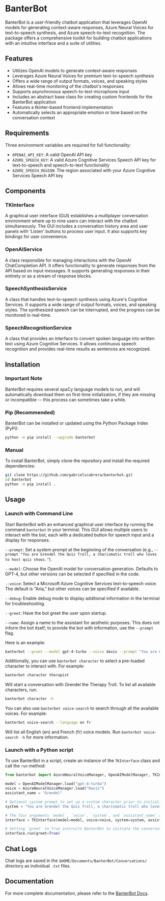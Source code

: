 # BanterBot

BanterBot is a user-friendly chatbot application that leverages OpenAI models for generating context-aware responses, Azure Neural Voices for text-to-speech synthesis, and Azure speech-to-text recognition. The package offers a comprehensive toolkit for building chatbot applications with an intuitive interface and a suite of utilities.

## Features

* Utilizes OpenAI models to generate context-aware responses
* Leverages Azure Neural Voices for premium text-to-speech synthesis
* Offers a wide range of output formats, voices, and speaking styles
* Allows real-time monitoring of the chatbot's responses
* Supports asynchronous speech-to-text microphone input
* Includes an abstract base class for creating custom frontends for the BanterBot application
* Features a tkinter-based frontend implementation
* Automatically selects an appropriate emotion or tone based on the conversation context

## Requirements

Three environment variables are required for full functionality:

* `OPENAI_API_KEY`: A valid OpenAI API key
* `AZURE_SPEECH_KEY`: A valid Azure Cognitive Services Speech API key for text-to-speech and speech-to-text functionality
* `AZURE_SPEECH_REGION`: The region associated with your Azure Cognitive Services Speech API key

## Components

### TKInterface

A graphical user interface (GUI) establishes a multiplayer conversation environment where up to nine users can interact with the chatbot simultaneously. The GUI includes a conversation history area and user panels with 'Listen' buttons to process user input. It also supports key bindings for user convenience.

### OpenAIService

A class responsible for managing interactions with the OpenAI ChatCompletion API. It offers functionality to generate responses from the API based on input messages. It supports generating responses in their entirety or as a stream of response blocks.

### SpeechSynthesisService

A class that handles text-to-speech synthesis using Azure's Cognitive Services. It supports a wide range of output formats, voices, and speaking styles. The synthesized speech can be interrupted, and the progress can be monitored in real-time.

### SpeechRecognitionService
A class that provides an interface to convert spoken language into written text using Azure Cognitive Services. It allows continuous speech recognition and provides real-time results as sentences are recognized.

## Installation

### Important Note

BanterBot requires several spaCy language models to run, and will automatically download them on first-time initialization, if they are missing or incompatible -- this process can sometimes take a while.

### Pip (Recommended)

BanterBot can be installed or updated using the Python Package Index (PyPi):

```bash
python -m pip install --upgrade banterbot
```

### Manual

To install BanterBot, simply clone the repository and install the required dependencies:

```bash
git clone https://github.com/gabrielscabrera/banterbot.git
cd banterbot
python -m pip install .
```

## Usage

### Launch with Command Line

Start BanterBot with an enhanced graphical user interface by running the command `banterbot` in your terminal. This GUI allows multiple users to interact with the bot, each with a dedicated button for speech input and a display for responses.

`--prompt`: Set a system prompt at the beginning of the conversation (e.g., `--prompt "You are Grendel the Quiz Troll, a charismatic troll who loves to host quiz shows."`).

`--model`: Choose the OpenAI model for conversation generation. Defaults to GPT-4, but other versions can be selected if specified in the code.

`--voice`: Select a Microsoft Azure Cognitive Services text-to-speech voice. The default is "Aria," but other voices can be specified if available.

`--debug`: Enable debug mode to display additional information in the terminal for troubleshooting.

`--greet`: Have the bot greet the user upon startup.

`--name`: Assign a name to the assistant for aesthetic purposes. This does not inform the bot itself; to provide the bot with information, use the `--prompt` flag.

Here is an example:

```bash
banterbot --greet --model gpt-4-turbo --voice davis --prompt "You are Grondle the Quiz Troll, a charismatic troll who loves to host quiz shows." --name Grondle
```

Additionally, you can use `banterbot character` to select a pre-loaded character to interact with. For example:

```bash
banterbot character therapist
```

Will start a conversation with Grendel the Therapy Troll. To list all available characters, run:

```bash
banterbot character -h
```

You can also use `banterbot voice-search` to search through all the available voices. For example:

```bash
banterbot voice-search --language en fr
```

Will list all English (en) and French (fr) voice models. Run `banterbot voice-search -h` for more information.

### Launch with a Python script

To use BanterBot in a script, create an instance of the `TKInterface` class and call the `run` method:

```python
from banterbot import AzureNeuralVoiceManager, OpenAIModelManager, TKInterface

model = OpenAIModelManager.load("gpt-4-turbo")
voice = AzureNeuralVoiceManager.load("Davis")
assistant_name = "Grendel"

# Optional system prompt to set up a custom character prior to initializing BanterBot.
system = "You are Grendel the Quiz Troll, a charismatic troll who loves to host quiz shows."

# The four arguments `model`, `voice`, `system`, and `assistant_name` are optional.
interface = TKInterface(model=model, voice=voice, system=system, assistant_name=assistant_name)

# Setting `greet` to True instructs BanterBot to initiate the conversation. Otherwise, the user must initiate.
interface.run(greet=True)
```

## Chat Logs

Chat logs are saved in the `$HOME/Documents/BanterBot/Conversations/` directory as individual `.txt` files.

## Documentation

For more complete documentation, please refer to the [BanterBot Docs](https://gabrielscabrera.github.io/BanterBot/).
